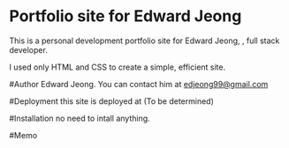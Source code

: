 # Portfolio site for Edward Jeong
This is a personal development portfolio site for Edward Jeong, , full stack developer.

I used only HTML and CSS to create a simple, efficient site.

#Author
Edward Jeong. You can contact him at edjeong99@gmail.com

#Deployment
this site is deployed at (To be determined)

#Installation
no need to intall anything.

#Memo
